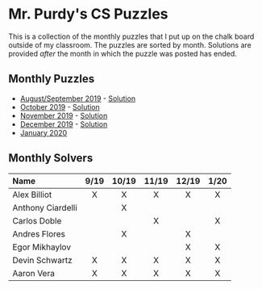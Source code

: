 # Mr. Purdy's CS Puzzles

This is a collection of the monthly puzzles that I put up on the chalk board outside of my classroom.  The puzzles are sorted by month.  Solutions are provided *after* the month in which the puzzle was posted has ended.  

## Monthly Puzzles
* [August/September 2019](./Puzzles/2019-09/README.md) - [Solution](./Puzzles/2019-09/SOLUTION.md)
* [October 2019](./Puzzles/2019-10/README.md) - [Solution](./Puzzles/2019-10/SOLUTION.md)
* [November 2019](./Puzzles/2019-11/README.md) - [Solution](./Puzzles/2019-11/SOLUTION.md)
* [December 2019](./Puzzles/2019-12/README.md) - [Solution](./Puzzles/2019-12/SOLUTION.md)
* [January 2020](./Puzzles/2020-01/README.md)


## Monthly Solvers

|     Name    | 9/19 | 10/19 | 11/19 | 12/19 | 1/20 | 
|:--          |:-:   |:-:    |:-:    |:-:    |:-:   |
|Alex Billiot |    X |     X |     X |     X |    X |
|Anthony Ciardelli | | X     |       |       |      |
|Carlos Doble |      |       |    X  |       |    X |
|Andres Flores|      |  X    |       |  X    |      |
|Egor Mikhaylov|     |       |       |  X    |   X  |
|Devin Schwartz| X   |  X    |  X    |  X    |  X   |
|Aaron Vera    | X   | X     | X     |  X    |  X   |
